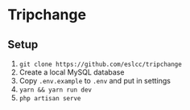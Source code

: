 # Tripchange

## Setup

1. `git clone https://github.com/eslcc/tripchange`
2. Create a local MySQL database
3. Copy `.env.example` to `.env` and put in settings
4. `yarn && yarn run dev`
5. `php artisan serve`
